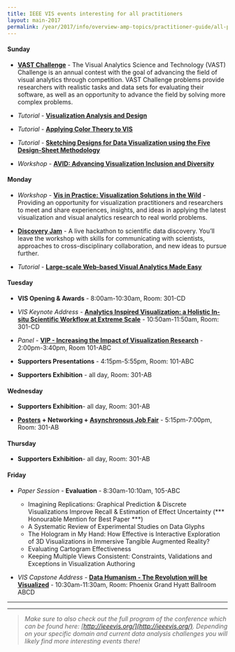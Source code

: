 ```yaml
---
title: IEEE VIS events interesting for all practitioners
layout: main-2017
permalink: /year/2017/info/overview-amp-topics/practitioner-guide/all-practitioners
---
```


#### Sunday

* **[VAST Challenge](http://www.vacommunity.org/VAST+Challenge+2017)** -
The Visual Analytics Science and Technology (VAST) Challenge is an annual contest with the goal of advancing the field of visual analytics through competition. VAST Challenge problems provide researchers with realistic tasks and data sets for evaluating their software, as well as an opportunity to advance the field by solving more complex problems.

* *Tutorial* - **[Visualization Analysis and Design](/year/2017/info/tutorials#Visualization_Analysis_Design)**

* *Tutorial* - **[Applying Color Theory to VIS](/year/2017/info/tutorials#Applying_Color_Theory)**

* *Tutorial* - **[Sketching Designs for Data Visualization using the Five Design-Sheet Methodology](/year/2017/info/tutorials#Five_Design-Sheet)**

* *Workshop* - **[AVID: Advancing Visualization Inclusion and Diversity](/year/2017/info/workshops#avid)**

#### Monday

* *Workshop* - **[Vis in Practice: Visualization Solutions in the Wild](http://www.visinpractice.rwth-aachen.de/workshop.html)** -
Providing an opportunity for visualization practitioners and researchers to meet and share experiences, insights, and ideas in applying the latest visualization and visual analytics research to real world problems.

* **[Discovery Jam](http://discoveryjam.com/)** - 
A live hackathon to scientific data discovery. You’ll leave the workshop with skills for communicating with scientists, approaches to cross-disciplinary collaboration, and new ideas to pursue further.

* *Tutorial* - **[Large-scale Web-based Visual Analytics Made Easy](/year/2017/info/tutorials#Large-scale_Web-based_VA)**

#### Tuesday

* **VIS Opening & Awards** - 8:00am-10:30am, Room: 301-CD

* *VIS Keynote Address* - **[Analytics Inspired Visualization: a Holistic In-situ Scientific Workflow at Extreme Scale](/year/2017/keynote)** - 10:50am-11:50am, Room: 301-CD

* *Panel* - **[VIP - Increasing the Impact of Visualization Research](http://www.visinpractice.rwth-aachen.de/panel.html)** - 2:00pm-3:40pm, Room 101-ABC

* **Supporters Presentations** - 4:15pm-5:55pm, Room: 101-ABC

* **Supporters Exhibition** - all day, Room: 301-AB

#### Wednesday

* **Supporters Exhibition**- all day, Room: 301-AB

* **[Posters](/year/2017/info/posters) + Networking + [Asynchronous Job Fair](/year/2017/info/call-participation/community#asynchronous-job-fair)** - 5:15pm-7:00pm, Room: 301-AB

#### Thursday

* **Supporters Exhibition**- all day, Room: 301-AB

#### Friday

* *Paper Session* - **Evaluation** - 8:30am-10:10am, 105-ABC
  * Imagining Replications: Graphical Prediction & Discrete Visualizations Improve Recall & Estimation of Effect Uncertainty (*** Honourable Mention for Best Paper ***)
  * A Systematic Review of Experimental Studies on Data Glyphs
  * The Hologram in My Hand: How Effective is Interactive Exploration of 3D Visualizations in Immersive Tangible Augmented Reality?
  * Evaluating Cartogram Effectiveness
  * Keeping Multiple Views Consistent: Constraints, Validations and Exceptions in Visualization Authoring


* *VIS Capstone Address* - **[Data Humanism - The Revolution will be Visualized](/year/2017/capstone)** - 10:30am-11:30am, Room: Phoenix Grand Hyatt Ballroom ABCD


-----
*** 

> _Make sure to also check out the full program of the conference which can be found here: [http://ieeevis.org/](http://ieeevis.org/). 
Depending on your specific domain and current data analysis challenges you will likely find more interesting events there!_


